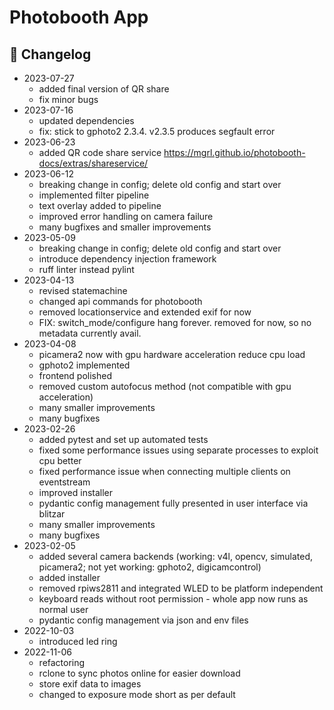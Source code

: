 # Photobooth App

## :mega: Changelog

- 2023-07-27
  - added final version of QR share
  - fix minor bugs
- 2023-07-16
  - updated dependencies
  - fix: stick to gphoto2 2.3.4. v2.3.5 produces segfault error
- 2023-06-23
  - added QR code share service <https://mgrl.github.io/photobooth-docs/extras/shareservice/>
- 2023-06-12
  - breaking change in config; delete old config and start over
  - implemented filter pipeline
  - text overlay added to pipeline
  - improved error handling on camera failure
  - many bugfixes and smaller improvements
- 2023-05-09
  - breaking change in config; delete old config and start over
  - introduce dependency injection framework
  - ruff linter instead pylint
- 2023-04-13
  - revised statemachine
  - changed api commands for photobooth
  - removed locationservice and extended exif for now
  - FIX: switch_mode/configure hang forever. removed for now, so no metadata currently avail.
- 2023-04-08
  - picamera2 now with gpu hardware acceleration reduce cpu load
  - gphoto2 implemented
  - frontend polished
  - removed custom autofocus method (not compatible with gpu acceleration)
  - many smaller improvements
  - many bugfixes
- 2023-02-26
  - added pytest and set up automated tests
  - fixed some performance issues using separate processes to exploit cpu better
  - fixed performance issue when connecting multiple clients on eventstream
  - improved installer
  - pydantic config management fully presented in user interface via blitzar
  - many smaller improvements
  - many bugfixes
- 2023-02-05
  - added several camera backends (working: v4l, opencv, simulated, picamera2; not yet working: gphoto2, digicamcontrol)
  - added installer
  - removed rpiws2811 and integrated WLED to be platform independent
  - keyboard reads without root permission - whole app now runs as normal user
  - pydantic config management via json and env files
- 2022-10-03
  - introduced led ring
- 2022-11-06
  - refactoring
  - rclone to sync photos online for easier download
  - store exif data to images
  - changed to exposure mode short as per default
